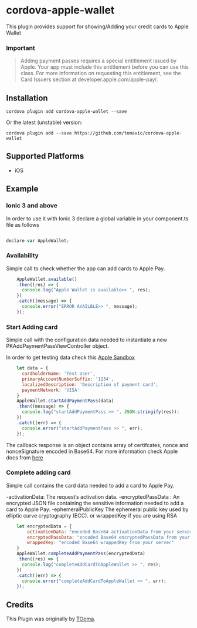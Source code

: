 # cordova-apple-wallet

This plugin provides support for showing/Adding your credit cards to Apple Wallet


### Important

> Adding payment passes requires a special entitlement issued by Apple. Your app must include this entitlement before you can use this class. For more information on requesting this entitlement, see the Card Issuers section at developer.apple.com/apple-pay/.

## Installation

    cordova plugin add cordova-apple-wallet --save

Or the latest (unstable) version:

    cordova plugin add --save https://github.com/tomavic/cordova-apple-wallet 

## Supported Platforms

- iOS

## Example


### Ionic 3 and above

In order to use it with Ionic 3 declare a global variable in your component.ts file as follows

```javascript

declare var AppleWallet;
```



### Availability

Simple call to check whether the app can add cards to Apple Pay.

```javascript
    AppleWallet.available()
    .then((res) => {
      console.log("Apple Wallet is available>> ", res);
    })
    .catch((message) => {
      console.error("ERROR AVAILBLE>> ", message);
    });
```


### Start Adding card

Simple call with the configuration data needed to instantiate a new PKAddPaymentPassViewController object.

In order to get testing data check this [Apple Sandbox](https://developer.apple.com/apple-pay/sandbox-testing)

```javascript
    let data = {
      cardholderName: 'Test User',
      primaryAccountNumberSuffix: '1234',
      localizedDescription: 'Description of payment card',
      paymentNetwork: 'VISA'
    }
    AppleWallet.startAddPaymentPass(data)
    .then((message) => {
      console.log("startAddPaymentPass >> ", JSON.stringify(res));
    })
    .catch((err) => {
      console.error("startAddPaymentPass >> ", err);
    });
```

The callback response is an object contains array of certifcates, nonce and nonceSignature encoded in Base64.
For more information check Apple docs from [here](https://developer.apple.com/documentation/passkit/pkaddpaymentpassviewcontrollerdelegate/1615915-addpaymentpassviewcontroller?language=objc)




### Complete adding card

Simple call contains the card data needed to add a card to Apple Pay.

-activationData: The request’s activation data.
-encryptedPassData : An encrypted JSON file containing the sensitive information needed to add a card to Apple Pay.
-ephemeralPublicKey The ephemeral public key used by elliptic curve cryptography (ECC). or wrappedKey if you are using RSA



```javascript
    let encryptedData = {
        activationData: "encoded Base64 activationData from your server",
        encryptedPassData: "encoded Base64 encryptedPassData from your server",
        wrappedKey: "encoded Base64 wrappedKey from your server"
    }
    AppleWallet.completeAddPaymentPass(encryptedData)
    .then((res) => {
      console.log("completeAddCardToAppleWallet >> ", res);
    })
    .catch((err) => {
      console.error("completeAddCardToAppleWallet >> ", err);
    });
```



## Credits
This Plugin was originally by [TOoma](https://github.com/tomavic).